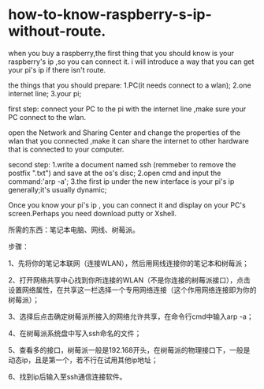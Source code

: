 # how-to-know-raspberry-s-ip-without-route.

when you buy a raspberry,the first thing that you should know is your raspberry's ip ,so you can connect it.
i will introduce a way that you can get your pi's ip if there isn't route.

the things that you should prepare:
1.PC(it needs connect to a wlan);
2.one internet line;
3.your pi;

first step:
connect your PC to the pi with the internet line ,make sure your PC connect to the wlan.

open the Network and Sharing Center and change the properties of the wlan that you connected ,make it can share the internet to
other hardware that is connected to your computer.

second step:
1.write a document named ssh (remmeber to remove the postfix ".txt") and save at the os's disc;
2.open cmd and input the command:'arp -a';
3.the first ip under the new interface is your pi's ip generally;it's usually dynamic;

Once you know your pi's ip , you can connect it and display on your PC's screen.Perhaps you need download putty or Xshell.


所需的东西：笔记本电脑、网线、树莓派。

步骤：

1、先将你的笔记本联网（连接WLAN），然后用网线连接你的笔记本和树莓派；

2、打开网络共享中心找到你所连接的WLAN（不是你连接的树莓派接口），点击设置网络属性，在共享这一栏选择一个专用网络连接（这个作用网络连接即为你的树莓派）；

3、选择后点击确定树莓派所接入的网络允许共享，在命令行cmd中输入arp -a；

4、在树莓派系统盘中写入ssh命名的文件；

5、查看多的接口，树莓派一般是192.168开头，在树莓派的物理接口下，一般是动态ip，且是第一个，若不行在试用其他ip地址；

6、找到ip后输入至ssh通信连接软件。
